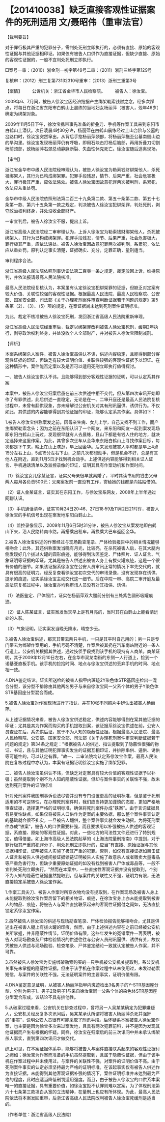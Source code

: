 # 【201410038】缺乏直接客观性证据案件的死刑适用 文/聂昭伟（重审法官）

【裁判要旨】

对于罪行极其严重的犯罪分子，需判处死刑立即执行的，必须有直接、原始的客观性证据与其他证据相印证。如果仅有被告人口供作为直接证据，但缺少直接、原始的客观性证据的，一般不宜判处死刑立即执行。

□案号一审：（2010）浙金刑一初字第49号二审：（2011）浙刑三终字第129号

复核审：（2012）刑三复第73132310号重审：（2013）浙刑三重第3号

【案情】 　　公诉机关：浙江省金华市人民检察院。 　　被告人：徐汝宝。

2009年6、7月间，被告人徐汝宝因经济拮据产生绑架勒索钱财之念，经多次踩点，将每日在浙江省东阳市白鹤山上晨练的当地妇女杨丽萍（被害人，殁年46岁）确定为绑架对象。

2009年11月5日下午，徐汝宝携带事先准备的折叠刀、手机等作案工具来到东阳市白鹤山上潜伏。次日凌晨4时30分许，杨丽萍在白鹤山晨练经过上山台阶与公墓的岔路口时，徐汝宝突然窜出，从背后手掐杨丽萍颈部，将杨丽萍拖至公墓南侧山边的旱沟里。徐汝宝发现杨丽萍仍有呼吸，即用石块击打杨后脑部，再用折叠刀切割杨前颈部，致杨丽萍右颈总动静脉断裂、失血性休克死亡。徐汝宝随后逃离现场。

【审判】

浙江省金华市中级人民法院经审理认为，被告人徐汝宝为勒索钱财绑架他人，杀死被绑架人，其行为已构成绑架罪。犯罪手段残忍，情节、后果严重，社会危害极大，罪行极其严重，应依法惩处。被告人徐汝宝因故意犯罪两次被判刑，系累犯，依法应从重处罚。

金华市中级人民法院依照刑法第二百三十九条第二款、第五十条第二款、第五十七条第一款、第六十五条第一款之规定，判决被告人徐汝宝犯绑架罪，判处死刑，剥夺政治权利终身，并处没收全部财产。

一审宣判后，被告人徐汝宝不服，提出上诉。

浙江省高级人民法院经二审审理认为，上诉人徐汝宝为勒索钱财绑架他人，杀死被绑架人，其行为已构成绑架罪。犯罪手段残忍，情节、后果严重，社会危害极大，罪行极其严重，应依法惩处。被告人徐汝宝因故意犯罪两次被判刑，系累犯，依法应从重处罚。原判认定事实清楚，证据确实、充分，定罪正确，量刑适当。

审判程序合法。

浙江省高级人民法院依照刑事诉讼法第二百零一条之规定，裁定驳回上诉，维持原判，并依法报请最高人民法院核准。

最高人民法院经复核认为，本案虽有认定徐汝宝犯绑架罪的证据，但缺乏对定案有较大价值、关联性较强的客观性证据。根据最高人民法院、最高人民检察院、公安部、国家安全部、司法部《关于办理死刑案件审查判断证据若干问题的规定》第5条第（2）、（3）、（5）项的规定，在案证据尚未达到死刑案件证明标准。

为此，裁定不核准被告人徐汝宝死刑，发回浙江省高级人民法院重新审理。

浙江省高级人民法院经重审后，裁定以绑架罪改判被告人徐汝宝死刑，缓期2年执行，剥夺政治权利终身，并处没收个人全部财产，并对被告人徐汝宝限制减刑。

【评析】

本案系绑架杀人案件，被告人徐汝宝虽供认不讳，供述内容稳定，且能得到部分客观性证据的印证，但缺乏有较大证明价值、关联性较强的客观性证据予以印证。在这种情形中，案件能否定案以及是否可以适用死刑立即执行值得探讨。

一、被告人徐汝宝供认不讳，且能够得到部分客观性证据的证明，可以认定系其作案

本案中，被告人徐汝宝归案后虽在前三次供述中拒不交代，但从第四次审讯开始即作了有罪供述，此后供述一直稳定，无论是在一、二审开庭还是最高人民法院复核过程中，未曾有翻供现象，亦未辩解过公安机关对其有刑讯逼供、诱供行为。不仅如此，其供述的内容能够得到其他证据的印证，能够认定系其作案。具体如下：

1.被告人徐汝宝供称案发之前，因母亲生病、女儿上学，自己又找不到工作，而产生绑架勒索念头；因为之前在东阳认识了一个网友，来东阳和网友一起到案发现场即东阳白鹤山上玩过，发现很早就有人去晨练，且山下都是有钱人住的地方，就决定选择来这里作案。为此，其曾多次坐车从金华来东阳白鹤山上寻找作案目标，每次都是下午来，晚上在山上瞎逛，早上回金华。后来发现被害人平时都是早上4点15分左右上山，5点15分左右下山，之前几次都想动手，但是机会不好，总是有其他人在附近，直到11月5日才找到机会动手。上述供述内容能够得到相关证人证言、手机通话清单以及监控录像的印证，证明其具有作案动机和作案时间。

（1）徐汝宝女儿徐慧证言，证实父母亲很早就离婚了，平时其读书用的钱由父母两人每月各负责500元；父亲案发前一直没有工作，寄给她的钱都是向姑姑借的。

（2）证人金某证言，证实其在东阳工作，与徐汝宝系网友，2008年上半年通过网聊认识。

（3）手机通话清单，证实10月24日20:46、27日18:59及11月2日21时许，被告人徐汝宝的手机信号出现在案发地东阳白鹤山上。

（4）监控录像显示，2009年11月6日5时31分许，被告人徐汝宝从案发地即白鹤山下来，沿人民路转南市路，再搭乘出租车，再换乘大巴车返回金华。

2.被告人徐汝宝供述的作案经过与现场勘查笔录、尸体检验报告中的相关情况能够相吻合；此外，其还供称案发当晚有月光，比较亮，在杀死被害人后，在其大腿内侧发现好几个拔过火罐的圆形痕迹，能够得到法医鉴定、尸体照片、证人证言、气象证明等证据的印证。尤其是被告人供述出被害人身上有拔火罐痕迹，这是一个很有价值的细节。如果该证据系徐汝宝在公安人员审讯正常的情况下率先交代的，就具有很高的证明力。经反复查看徐汝宝初次交代的审讯录像，没有发现存在诱供、提示的痕迹，证实系徐汝宝主动交代这一细节。后在中院一审、高院二审开庭及最高法院复核过程中，徐汝宝亦均称审讯人员没有对其指供、诱供。

（1）法医鉴定、尸体照片，证实在杨丽萍双大腿前分别有三处紫色圆形吸罐痕迹。

（2）证人陈某证言，证实案发当天早上是有月亮的，当时其在白鹤山上能看清远处的人影。

（3）气象证明，证实案发当晚无降水，晴空少云。

3.被告人徐汝宝供述，那天其带去两只手机，一只是其平时自己用的；另一只是专门带去为绑架作案用的，手机号码不清楚，作案后被其扔在汽车南站附近的一条人行道上。公安机关根据其供述，通过技侦手段找到该手机的现持有人商某。商某证明，其于2009年12月10日左右，在金华市双龙南街的东侧一人行道上，捡到一个诺基亚直板手机。该手机的捡拾时间、地点与徐汝宝供述的丢弃手机的时间、地点相一致。

4.DNA鉴定结论。证实所送检的被害人指甲内斑迹2Y染色体STR基因座检出一混合分型，该分型不排除由其他两名男子与来自徐汝宝同一父系个体的男子Y染色体STR基因座分型混合而成。

5.被告人徐汝宝对作案现场进行了指认，并在10张不同照片中辨认出被害人杨丽萍。

从上述证据情况来看，被告人徐汝宝供述稳定，供述内容能够得到在案其他证据的印证；尤其是其为作案而购买的手机提取到案，该证据系徐汝宝供述在前，公安人员查证在后，系先供后证，属于不为人知的隐蔽性证据。根据最高人民法院、最高人民检察院、公安部、国家安全部、司法部《关于办理死刑案件审查判断证据若干问题的规定》第34条之规定："根据被告人的供述、指认提取到了隐蔽性很强的物证、书证，且与其他证明犯罪事实发生的证据互相印证，并排除串供、逼供、诱供等可能性的，可以认定有罪。"故一、二审法院均认定系徐汝宝作案，最高人民法院在复核过程中亦认为，本案有证据证明徐汝宝实施了绑架犯罪。

二、被告人徐汝宝虽供认不讳，但缺乏对定案具有较大价值的客观性证据予以补强；虽然提取到个别不为人知的隐蔽性证据，但却与案件事实的关联性不强，故未达到死刑案件的证明标准

针对死刑案件我国刑事诉讼法尽管并没有专门设置更高的证明标准，但是鉴于死刑适用的不可逆转性，在办理死刑案件时，我们应当持更加谨慎的态度，更加严格地审查证据，选择更严格的证明标准，确保将死刑案件办成"铁案"。由于言词证据具有易变性缺点，如果仅将被告人口供作为定案的主要依据，那么整个案件事实认定的基础就会很不扎实，一旦被告人翻供，整个案件事实就会发生动摇。为将死刑案件办成"铁案"，被告人的口供需要补强，而且要求用以补强被告人供述的客观证据，系直接、原始的客观性证据。对此，一些地方的司法性文件还进行了特别规定，值得借鉴。如上海市高级人民法院起草的《上海法院量刑指南》中提到，对于罪行极其严重的犯罪分子、判处死刑立即执行的，应当"有直接、原始证据与其他证据相印证，证明被告人实施了极其严重的犯罪。否则，如仅有直接证据如目击证人证言和被告人供述或间接证据锁链证明被告人实施了故意杀人或者贩卖大量毒品等严重危害行为，但缺少重要原始证据的如没有找到被害人尸体或毒品等，一般不宜判处死刑立即执行。"然而在本案中，一些直接性客观证据并没有提取到，个别不为人知的隐蔽性证据虽然提取到，但与案件的关联性又不强，证明力有限，无法直接锁定系被告人徐汝宝作案。

1.作案工具尖刀、被告人作案时所穿衣物均没有提取到，在作案现场及被害人身上未能提取到徐汝宝作案后留下的相关物证、痕迹，在徐汝宝身上亦未能提取到被害人的物品、痕迹，将被告人与案件直接联系起来的客观性证据付之阙如，无法直接锁定系徐汝宝作案。

2.虽然被告人徐汝宝的供述与现场勘查笔录、尸体检验报告能够相吻合，尤其是供述出在被害人腿上有拔火罐的印痕，然而，由于上述供述内容在之前已经被公安机关所掌握，并非隐蔽性情节，证明价值有限。这些年发生的冤错案件一再表明，被告人对现场勘查及尸体检验情况的供述往往与公安人员刑讯逼供、诱供有关，故仅凭被告人供述与现场勘验、检查笔录、尸体鉴定结论一致就认定被告人作案，并不可靠。

3.虽然被告人徐汝宝为实施绑架勒索购买的一只手机被公安机关提取到，系公安机关事先未掌握的隐蔽性证据，但由于该手机在作案过程中从未使用过，未发过勒索短信，与案件的关联性不强，无法证明案件的主要事实，证明价值有限。

4.DNA鉴定意见证明，从被害人杨丽萍指甲内斑迹检出3名男子的Y-STR基因座分型，分别为男子1、男子2及男子1与来自徐汝宝同一父系个体的染色体STR基因座分型混合形成，该结论不具有排他性。

5.从破案过程来看，公安机关在排查过程中，曾将另一人吴某某确定为犯罪嫌疑人，公安机关经反复多次讯问后，吴某某承认所谓将被害人杨丽萍杀死并强奸的"事实"，说明公安人员很有可能采取了刑讯手段。后怀疑系本案被告人徐汝宝作案，也主要是因为徐曾多次来过案发地，且具有两次犯罪前科，并不是因为发现其他证据而产生有根据的怀疑。同样，徐汝宝在归案后的前三次讯问中并未承认绑架杀人事实，直到第四次讯问才做交代。

综上可见，在本案证据体系中，能够将被告人与案件直接联系起来的客观性证据付之阙如；徐汝宝为作案而准备的手机虽然提取到，且属于隐蔽性证据，但由于该手机在作案过程中并未使用过，与案件的关联性不强，对案件的证明价值不高。由于死刑案件事实的认定必须坚持最为严格的证明标准，在该起事实仅有被告人供述作为直接证据，未能得到其他客观证据补强的情况下，案件证明标准并未达到最为严格的程度，此时应适当降低刑罚适用强度。而且，由于被告人徐汝宝的口供系本案唯一的直接证据，具有重要价值，如徐汝宝拒不认罪则难以定案，为了体现刑法第六十七条第三款坦白从宽的立法精神，在量刑上也应有所体现。为此，最高人民法院依法将本案发回重审，后浙江省高级人民法院改判被告人徐汝宝死缓刑是适当的。

（作者单位：浙江省高级人民法院）